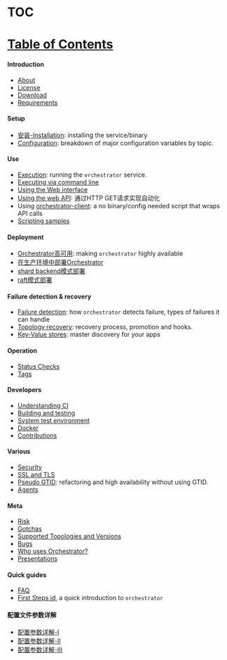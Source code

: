 # TOC
# [Table of Contents](https://github.com/openark/orchestrator/tree/master/docs#introduction)
#### Introduction
* [About](https://github.com/Fanduzi/orchestrator-zh-doc/blob/master/Introduction/About.md)
* [License](https://github.com/Fanduzi/orchestrator-zh-doc/blob/master/Introduction/License.md)
* [Download](https://github.com/Fanduzi/orchestrator-zh-doc/blob/master/Introduction/Download.md)
* [Requirements](https://github.com/Fanduzi/orchestrator-zh-doc/blob/master/Introduction/Requirements.md)

#### Setup
* [安装-Installation](https://github.com/Fanduzi/orchestrator-zh-doc/blob/master/Setup/%E9%83%A8%E7%BD%B2/%E5%AE%89%E8%A3%85-Installation.md): installing the service/binary
* [Configuration](https://github.com/Fanduzi/orchestrator-zh-doc/blob/master/Setup/%E9%85%8D%E7%BD%AE/Configuration.md): breakdown of major configuration variables by topic.

#### Use
* [Execution](https://github.com/Fanduzi/orchestrator-zh-doc/blob/master/Use/Execution.md): running the `orchestrator` service.
* [Executing via command line](https://github.com/Fanduzi/orchestrator-zh-doc/blob/master/Use/Executing%20via%20command%20line.md)
* [Using the Web interface](https://github.com/Fanduzi/orchestrator-zh-doc/blob/master/Use/Using%20the%20Web%20interface.md)
* [Using the web API](https://github.com/Fanduzi/orchestrator-zh-doc/blob/master/Use/Using%20the%20web%20API.md): 通过HTTP GET请求实现自动化
*  Using [orchestrator-client](https://github.com/Fanduzi/orchestrator-zh-doc/blob/master/Use/orchestrator-client.md): a no binary/config needed script that wraps API calls
* [Scripting samples](https://github.com/Fanduzi/orchestrator-zh-doc/blob/master/Use/Scripting%20samples.md)

#### Deployment
* [Orchestrator高可用](https://github.com/Fanduzi/orchestrator-zh-doc/blob/master/Deployment/Orchestrator高可用.md): making `orchestrator` highly available
* [在生产环境中部署Orchestrator](https://github.com/Fanduzi/orchestrator-zh-doc/blob/master/Deployment/在生产环境中部署Orchestrator.md)
* [shard backend模式部署](https://github.com/Fanduzi/orchestrator-zh-doc/blob/master/Deployment/shard%20backend模式部署.md)
* [raft模式部署](https://github.com/Fanduzi/orchestrator-zh-doc/blob/master/Deployment/raft模式部署.md)

#### Failure detection & recovery
* [Failure detection](https://github.com/Fanduzi/orchestrator-zh-doc/blob/master/Failure%20detection%20%26%20recovery/Failure%20detection.md): how `orchestrator` detects failure, types of failures it can handle
* [Topology recovery](https://github.com/Fanduzi/orchestrator-zh-doc/blob/master/Failure%20detection%20%26%20recovery/Topology%20recovery.md): recovery process, promotion and hooks.
* [Key-Value stores](https://github.com/Fanduzi/orchestrator-zh-doc/blob/master/Failure%20detection%20%26%20recovery/Key-Value%20stores.md): master discovery for your apps

#### Operation
* [Status Checks](https://github.com/Fanduzi/orchestrator-zh-doc/blob/master/Operation/Status%20Checks.md)
* [Tags](https://github.com/Fanduzi/orchestrator-zh-doc/blob/master/Operation/Tags.md)

#### Developers
* [Understanding CI](https://github.com/Fanduzi/orchestrator-zh-doc/blob/master/Developers/Understanding%20CI.md)
* [Building and testing](https://github.com/Fanduzi/orchestrator-zh-doc/blob/master/Developers/Building%20and%20testing.md)
* [System test environment](https://github.com/Fanduzi/orchestrator-zh-doc/blob/master/Developers/System%20test%20environment.md)
* [Docker](https://github.com/Fanduzi/orchestrator-zh-doc/blob/master/Developers/Docker.md)
* [Contributions](https://github.com/Fanduzi/orchestrator-zh-doc/blob/master/Developers/Contributions.md)

#### Various
* [Security](https://github.com/Fanduzi/orchestrator-zh-doc/blob/master/Various/Security.md)
* [SSL and TLS](https://github.com/Fanduzi/orchestrator-zh-doc/blob/master/Various/SSL%20and%20TLS.md)
* [Pseudo GTID](https://github.com/Fanduzi/orchestrator-zh-doc/blob/master/Various/Pseudo%20GTID.md): refactoring and high availability without using GTID.
* [Agents](https://github.com/Fanduzi/orchestrator-zh-doc/blob/master/Various/Agents.md)

#### Meta
* [Risk](https://github.com/Fanduzi/orchestrator-zh-doc/blob/master/Meta/Risk.md)
* [Gotchas](https://github.com/Fanduzi/orchestrator-zh-doc/blob/master/Meta/Gotchas.md)
* [Supported Topologies and Versions](https://github.com/Fanduzi/orchestrator-zh-doc/blob/master/Meta/Supported%20Topologies%20and%20Versions.md)
* [Bugs](https://github.com/Fanduzi/orchestrator-zh-doc/blob/master/Meta/Bugs.md)
* [Who uses Orchestrator?](https://github.com/Fanduzi/orchestrator-zh-doc/blob/master/Meta/Who%20uses%20Orchestrator%20.md)
* [Presentations](https://github.com/Fanduzi/orchestrator-zh-doc/blob/master/Meta/Presentations.md)

#### Quick guides
* [FAQ](https://github.com/Fanduzi/orchestrator-zh-doc/blob/master/Quick%20guides/FAQ.md)
* [First Steps id](https://github.com/Fanduzi/orchestrator-zh-doc/blob/master/Quick%20guides/First%20Steps.md), a quick introduction to `orchestrator`

#### 配置文件参数详解
* [配置参数详解-Ⅰ](https://github.com/Fanduzi/orchestrator-zh-doc/blob/master/Setup/配置/配置参数详解-Ⅰ.md)
* [配置参数详解-Ⅱ](https://github.com/Fanduzi/orchestrator-zh-doc/blob/master/Setup/配置/配置参数详解-Ⅱ.md)
* [配置参数详解-III](https://github.com/Fanduzi/orchestrator-zh-doc/blob/master/Setup/配置/配置参数详解-III.md)
